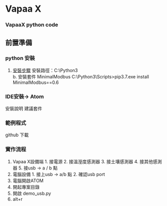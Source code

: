 # Vapaa X
### VapaaX python code

## 前置準備
### python 安裝 
  1. [安裝步驟](https://kknews.cc/zh-tw/tech/mg642n9.html)
    安裝路徑：C:\Python3\
   b. 安裝套件 MinimalModbus
    C:\Python3\Scripts>pip3.7.exe install MinimalModbus==0.6


### IDE安裝→ Atom
  安裝說明
  建議套件
### 範例程式
  github 下載
### 實作流程
  1. Vapaa X設備端
    1. 接電源
    2. 接溫溼度感測器
    3. 接土壤感測器
    4. 接其他感測器
    5. 接usb → a / b 點
  2. 電腦設備
    1. 接上usb → a/b 點
    2. 確認usb port
  3. 電腦開啟ATOM
  4. 開起專案目錄
  5. 開啟 demo_usb.py
  6. alt+r
